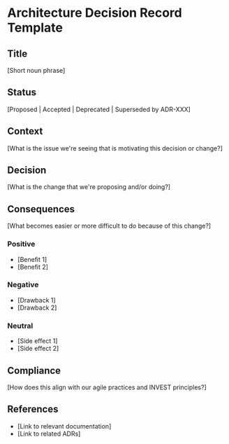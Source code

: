 # Architecture Decision Record Template

## Title
[Short noun phrase]

## Status
[Proposed | Accepted | Deprecated | Superseded by ADR-XXX]

## Context
[What is the issue we're seeing that is motivating this decision or change?]

## Decision
[What is the change that we're proposing and/or doing?]

## Consequences
[What becomes easier or more difficult to do because of this change?]

### Positive
- [Benefit 1]
- [Benefit 2]

### Negative
- [Drawback 1]
- [Drawback 2]

### Neutral
- [Side effect 1]
- [Side effect 2]

## Compliance
[How does this align with our agile practices and INVEST principles?]

## References
- [Link to relevant documentation]
- [Link to related ADRs]